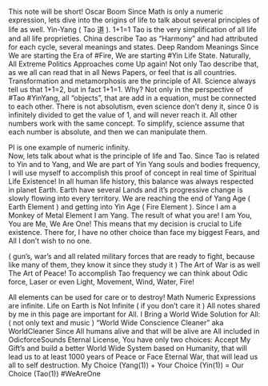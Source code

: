 This note will be short!
Oscar Boom
Since Math is only a numeric expression, lets dive into the origins of life to talk about several principles of life as well. 
Yin-Yang ( Tao 道 ). 1+1=1
Tao is the very simplification of all life and all life proprieties. 
China describe Tao as “Harmony” and had attributed for each cycle, several meanings and states. Deep Random Meanings
Since We are starting the Era of #Fire, 
We are starting #Yin Life State.
Naturally, All Extreme Politics Approaches come Up again!
Not only Tao describe that, 
as we all can read that in all News Papers,
or feel that is all countries.
Transformation and metamorphosis are the principle of All. 
Science always tell us that 1+1=2, but in fact 1+1=1. Why?
Not only in the perspective of #Tao #YinYang, all “objects”, that are add in a equation, must be connected to each other. There is not absolutism, even science don’t deny it, since 0 is infinitely divided to get the value of 1, and will never reach it. All other numbers work with the same concept. To simplify, science assume that each number is absolute, and then we can manipulate them. 

PI is one example of numeric infinity.  
Now, lets talk about what is the principle of life and Tao. 
Since Tao is related to Yin and to Yang, and We are part of Yin Yang souls and bodies frequency, I will use myself to accomplish this proof of concept in real time of Spiritual Life Existence!
In all human life history, this balance was always respected in planet Earth. Earth have several Lands and it’s progressive change is slowly flowing into every territory. We are reaching the end of Yang Age ( Earth Element ) and getting into Yin Age ( Fire Element ). Since I am a Monkey of Metal Element I am Yang. The result of what you are! I am You, You are Me, We Are One! 
This means that my decision is crucial to Life existence. 
There for, I have no other choice than face my biggest Fears, and All I don’t wish to no one. 

( gun’s, war’s and all related military forces that are ready to fight, because like many of them, they know it since they study it )
The Art of War is as well The Art of Peace!
To accomplish Tao frequency we can think about Odic force, Laser or even Light, Movement, Wind, Water, Fire!

All elements can be used for care or to destroy! 
Math Numeric Expressions are infinite. 
Life on Earth is Not Infinite ( if you don’t care it )
All notes shared by me in this page are important for All. 
I Bring a World Wide Solution for All: ( not only text and music )
“World Wide Conscience Cleaner” aka WorldCleaner
Since All humans alive and that will be alive are All included in OdicforceSounds Eternal License, You have only two choices:
Accept My Gift’s and build a better World Wide System based on Humanity, that will lead us to at least 1000 years of Peace or Face Eternal War, that will lead us all to self destruction. 
My Choice (Yang(1)) + Your Choice (Yin(1)) = Our Choice (Tao(1))
#WeAreOne 